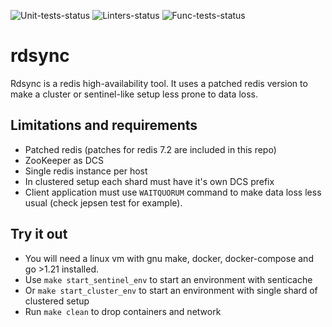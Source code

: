 ![Unit-tests-status](https://github.com/yandex/rdsync/workflows/Unit-tests/badge.svg)
![Linters-status](https://github.com/yandex/rdsync/workflows/Linters/badge.svg)
![Func-tests-status](https://github.com/yandex/rdsync/workflows/Func-tests/badge.svg)

# rdsync

Rdsync is a redis high-availability tool.
It uses a patched redis version to make a cluster or sentinel-like setup less prone to data loss.

## Limitations and requirements

* Patched redis (patches for redis 7.2 are included in this repo)
* ZooKeeper as DCS
* Single redis instance per host
* In clustered setup each shard must have it's own DCS prefix
* Client application must use `WAITQUORUM` command to make data loss less usual (check jepsen test for example).

## Try it out

* You will need a linux vm with gnu make, docker, docker-compose and go >1.21 installed.
* Use `make start_sentinel_env` to start an environment with senticache
* Or `make start_cluster_env` to start an environment with single shard of clustered setup
* Run `make clean` to drop containers and network
